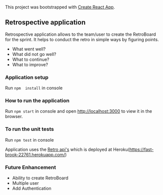 This project was bootstrapped with [Create React App](https://github.com/facebook/create-react-app).

## Retrospective application
Retrospective application allows to the team/user to create the RetroBoard for the sprint. It helps to conduct the retro in simple ways by figuring points.
  - What went well?
  - What did not go well?
  - What to continue?
  - What to improve?

### Application setup
Run `npm  install` in console

### How to run the application
Run `npm start` in console and open [http://localhost:3000](http://localhost:3000) to view it in the browser.

### To run the unit tests
Run `npm test` in console

Application uses the [Retro api's](https://github.com/manjudhiman/my_api) which is deployed at Heroku(https://fast-brook-22761.herokuapp.com/)

### Future Enhancement
 - Ability to create RetroBoard
 - Multiple user
 - Add Authentication
